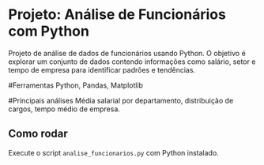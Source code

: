 # Projeto: Análise de Funcionários com Python

Projeto de análise de dados de funcionários usando Python. O objetivo é explorar um conjunto de dados contendo informações como salário, setor e tempo de empresa para identificar padrões e tendências.

#Ferramentas
Python, Pandas, Matplotlib

#Principais análises
Média salarial por departamento, distribuição de cargos, tempo médio de empresa.

## Como rodar
Execute o script `analise_funcionarios.py` com Python instalado.
